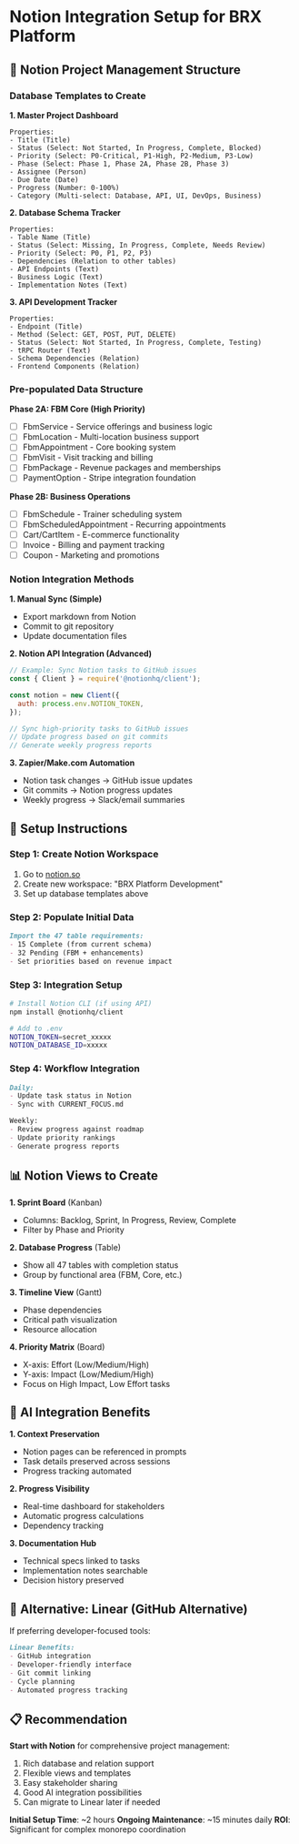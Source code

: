 # Notion Integration Setup for BRX Platform

## 🎯 **Notion Project Management Structure**

### **Database Templates to Create**

**1. Master Project Dashboard**
```
Properties:
- Title (Title)
- Status (Select: Not Started, In Progress, Complete, Blocked)
- Priority (Select: P0-Critical, P1-High, P2-Medium, P3-Low)
- Phase (Select: Phase 1, Phase 2A, Phase 2B, Phase 3)
- Assignee (Person)
- Due Date (Date)
- Progress (Number: 0-100%)
- Category (Multi-select: Database, API, UI, DevOps, Business)
```

**2. Database Schema Tracker**
```
Properties:
- Table Name (Title)
- Status (Select: Missing, In Progress, Complete, Needs Review)
- Priority (Select: P0, P1, P2, P3)
- Dependencies (Relation to other tables)
- API Endpoints (Text)
- Business Logic (Text)
- Implementation Notes (Text)
```

**3. API Development Tracker**
```
Properties:
- Endpoint (Title)
- Method (Select: GET, POST, PUT, DELETE)
- Status (Select: Not Started, In Progress, Complete, Testing)
- tRPC Router (Text)
- Schema Dependencies (Relation)
- Frontend Components (Relation)
```

### **Pre-populated Data Structure**

**Phase 2A: FBM Core (High Priority)**
- [ ] FbmService - Service offerings and business logic
- [ ] FbmLocation - Multi-location business support
- [ ] FbmAppointment - Core booking system
- [ ] FbmVisit - Visit tracking and billing
- [ ] FbmPackage - Revenue packages and memberships
- [ ] PaymentOption - Stripe integration foundation

**Phase 2B: Business Operations**
- [ ] FbmSchedule - Trainer scheduling system
- [ ] FbmScheduledAppointment - Recurring appointments
- [ ] Cart/CartItem - E-commerce functionality
- [ ] Invoice - Billing and payment tracking
- [ ] Coupon - Marketing and promotions

### **Notion Integration Methods**

**1. Manual Sync (Simple)**
- Export markdown from Notion
- Commit to git repository
- Update documentation files

**2. Notion API Integration (Advanced)**
```javascript
// Example: Sync Notion tasks to GitHub issues
const { Client } = require('@notionhq/client');

const notion = new Client({
  auth: process.env.NOTION_TOKEN,
});

// Sync high-priority tasks to GitHub issues
// Update progress based on git commits
// Generate weekly progress reports
```

**3. Zapier/Make.com Automation**
- Notion task changes → GitHub issue updates
- Git commits → Notion progress updates
- Weekly progress → Slack/email summaries

## 🔗 **Setup Instructions**

### **Step 1: Create Notion Workspace**
1. Go to [notion.so](https://notion.so)
2. Create new workspace: "BRX Platform Development"
3. Set up database templates above

### **Step 2: Populate Initial Data**
```markdown
Import the 47 table requirements:
- 15 Complete (from current schema)
- 32 Pending (FBM + enhancements)
- Set priorities based on revenue impact
```

### **Step 3: Integration Setup**
```bash
# Install Notion CLI (if using API)
npm install @notionhq/client

# Add to .env
NOTION_TOKEN=secret_xxxxx
NOTION_DATABASE_ID=xxxxx
```

### **Step 4: Workflow Integration**
```markdown
Daily:
- Update task status in Notion
- Sync with CURRENT_FOCUS.md

Weekly:
- Review progress against roadmap
- Update priority rankings
- Generate progress reports
```

## 📊 **Notion Views to Create**

**1. Sprint Board** (Kanban)
- Columns: Backlog, Sprint, In Progress, Review, Complete
- Filter by Phase and Priority

**2. Database Progress** (Table)
- Show all 47 tables with completion status
- Group by functional area (FBM, Core, etc.)

**3. Timeline View** (Gantt)
- Phase dependencies
- Critical path visualization
- Resource allocation

**4. Priority Matrix** (Board)
- X-axis: Effort (Low/Medium/High)
- Y-axis: Impact (Low/Medium/High)
- Focus on High Impact, Low Effort tasks

## 🤖 **AI Integration Benefits**

**1. Context Preservation**
- Notion pages can be referenced in prompts
- Task details preserved across sessions
- Progress tracking automated

**2. Progress Visibility**
- Real-time dashboard for stakeholders
- Automatic progress calculations
- Dependency tracking

**3. Documentation Hub**
- Technical specs linked to tasks
- Implementation notes searchable
- Decision history preserved

## 🚀 **Alternative: Linear (GitHub Alternative)**

If preferring developer-focused tools:
```markdown
Linear Benefits:
- GitHub integration
- Developer-friendly interface  
- Git commit linking
- Cycle planning
- Automated progress tracking
```

## 📋 **Recommendation**

**Start with Notion** for comprehensive project management:
1. Rich database and relation support
2. Flexible views and templates
3. Easy stakeholder sharing
4. Good AI integration possibilities
5. Can migrate to Linear later if needed

**Initial Setup Time**: ~2 hours
**Ongoing Maintenance**: ~15 minutes daily
**ROI**: Significant for complex monorepo coordination